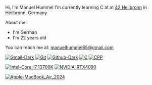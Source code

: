 Hi, I’m Manuel Hummel
I’m currently learning C at at [42 Heilbronn](https://www.42heilbronn.de/) in Heilbronn, Germany

  About me:
  - I'm German
  - I'm 22 years old

You can reach me at: manuelhummel65@gmail.com

[![Gmail-Dark](https://github.com/user-attachments/assets/3a792151-87bb-4f22-9c4b-503b31dfdc72)](mailto:manuelhummel65@gmail.com)
[![Git](https://github.com/user-attachments/assets/8172d09a-f31c-4dc5-9a2b-7c1c4fcb18e6)](https://git-scm.com/)
[![Github-Dark](https://github.com/user-attachments/assets/2ba1fed2-3e5d-4772-8c82-c358a5cbe16d)](https://github.com/mhummel7)
[![C](https://github.com/user-attachments/assets/68e41e88-0ec7-41cf-b74a-3d49bc515104)](https://en.wikipedia.org/wiki/C_(programming_language))
[![CPP](https://github.com/user-attachments/assets/67e9fcc2-ea8e-4764-b439-06c0fe340bef)](https://en.wikipedia.org/wiki/C%2B%2B)

[![Intel-Core_i7_13700K](https://github.com/user-attachments/assets/00039a1f-4e69-41ea-a8d9-827699f26110)](https://www.intel.com/content/www/us/en/products/sku/230500/intel-core-i713700k-processor-30m-cache-up-to-5-40-ghz/specifications.html)
[![NVIDIA-RTX4090](https://github.com/user-attachments/assets/aa4e551a-3531-4294-a2fc-f3c637c37b7c)](https://rog.asus.com/graphics-cards/graphics-cards/rog-strix/rog-strix-rtx4090-o24g-white-model/)

[![Apple-MacBook_Air_2024](https://github.com/user-attachments/assets/48d63ce7-5501-458a-9f1f-e5077de9e3ce)](https://www.apple.com/macbook-air/)
